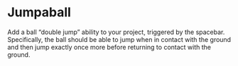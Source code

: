 # Jumpaball
Add a ball “double jump” ability to your project, triggered by the spacebar. Specifically, the ball should be able to jump when in contact with the ground and then jump exactly once more before returning to contact with the ground.
